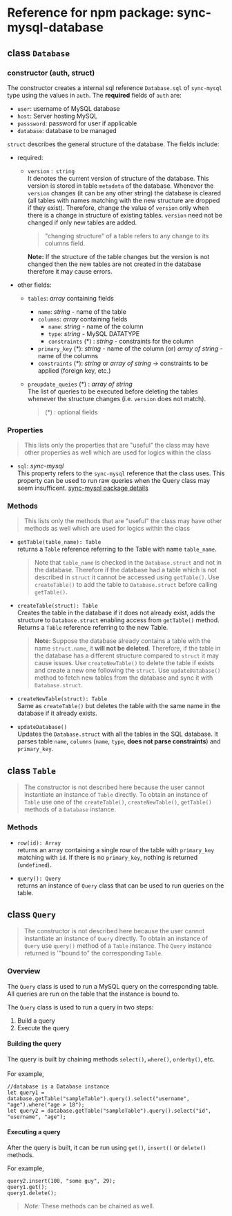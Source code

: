 # Reference for npm package: sync-mysql-database

## class `Database`
### constructor (auth, struct)
The constructor creates a internal sql reference `Database.sql` of `sync-mysql` type using the values in `auth`. The **required** fields
of `auth` are:
  * `user`: username of MySQL database
  * `host`: Server hosting MySQL
  * `passsword`: password for user if applicable
  * `database`: database to be managed

`struct` describes the general structure of the database. The fields include:
  * required:
    * `version` :` string` <br>
      It denotes the current version of structure of the database. This version is stored in table `metadata` of the database. Whenever
      the `version` changes (it can be any other string) the database is cleared (all tables with names matching with the new structure are
      dropped if they exist). Therefore, change the value of `version` only when there is a change in structure of existing tables. `version`
      need not be changed if only new tables are added.
    
      > "changing structure" of a table refers to any change to its columns field.
    
      **Note:** If the structure of the table changes but the version is not changed then the new tables are not created in the database
      therefore it may cause errors.
      
  * other fields:
    * `tables`: *array* containing fields
      * `name`: *string* - name of the table
      * `columns`: *array* containing fields
        * `name`: *string* - name of the column
        * `type`: *string* - MySQL DATATYPE
        * `constraints` (*) : *string* - constraints for the column
      * `primary_key` (*): *string* - name of the column (or) *array of string* - name of the columns
      * `constraints` (*): *string* or *array of string* -> constraints to be applied (foreign key, etc.)
    * `preupdate_queies` (*) : *array of string* <br>
      The list of queries to be executed before deleting the tables whenever the structure changes (i.e. `version` does not match).

      > (*) : optional fields

### Properties
> This lists only the properties that are "useful" the class may have other properties as well which are used for logics within
the class

* `sql`: *sync-mysql*<br>
  This property refers to the `sync-mysql` reference that the class uses. This property can be used to run raw queries when the Query class may seem insufficent. [sync-mysql package details](https://www.npmjs.com/package/sync-mysql)
  
### Methods
> This lists only the methods that are "useful" the class may have other methods as well which are used for logics within
the class

* `getTable(table_name): Table`<br>
  returns a `Table` reference referring to the Table with name `table_name`. 
  
  > Note that `table_name` is checked in the `Database.struct` and not in the database. Therefore if the database had a table which is not described in `struct` it cannot be accessed using `getTable()`. Use `createTable()` to add the table to `Database.struct` before calling `getTable()`.

* `createTable(struct): Table`<br>
  Creates the table in the database if it does not already exist, adds the structure to `Database.struct` enabling access from `getTable()` method. Returns a `Table` reference referring to the new Table. 

  > **Note:** Suppose the database already contains a table with the name `struct.name`, it **will not be deleted**. Therefore, if the table in the database has a different structure compared to `struct` it may cause issues. Use `createNewTable()` to delete the table if exists and create a new one following the `struct`. Use `updateDatabase()` method to fetch new tables from the database and sync it with `Database.struct`.

* `createNewTable(struct): Table`<br>
  Same as `createTable()` but deletes the table with the same name in the database if it already exists.

* `updateDatabase()`<br>
  Updates the `Database.struct` with all the tables in the SQL database. It parses table `name`, `columns` (`name`, `type`, **does not parse constraints**) and `primary_key`. 

## class `Table`
> The constructor is not described here because the user cannot instantiate an instance of `Table` directly. To obtain an instance of `Table` use one of the `createTable()`, `createNewTable()`, `getTable()` methods of a `Database` instance.

### Methods

* `row(id): Array`<br>
  returns an array containing a single row of the table with `primary_key` matching with `id`. If there is no `primary_key`, nothing is returned (`undefined`).

* `query(): Query`<br>
  returns an instance of `Query` class that can be used to run queries on the table.

## class `Query`
> The constructor is not described here because the user cannot instantiate an instance of `Query` directly. To obtain an instance of `Query` use `query()` method of a `Table` instance. The `Query` instance returned is '"bound to" the corresponding `Table`.

### Overview
The `Query` class is used to run a MySQL query on the corresponding table. All queries are run on the table that the instance is bound to.<br>

The `Query` class is used to run  a query in two steps:
1. Build a query
2. Execute the query

#### Building the query
The query is built by chaining methods `select()`, `where()`, `orderby()`, etc.<br><br>
For example,
```JS
//database is a Database instance
let query1 = database.getTable("sampleTable").query().select("username", "age").where("age > 18");
let query2 = database.getTable("sampleTable").query().select("id", "username", "age");
```

#### Executing a query
After the query is built, it can be run using `get()`, `insert()` or `delete()` methods.<br>

For example,
```JS
query2.insert(100, "some guy", 29);
query1.get();
query1.delete();
```

> *Note:* These methods can be chained as well.